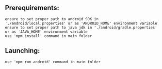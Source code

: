 ## Prerequirements:

    ensure to set proper path to android SDK in './android/local.properties' or as 'ANDROID_HOME' environment variable
    ensure to set proper path to java jdk in './android/gradle.properties' or as 'JAVA_HOME' environment variable
    use 'npm install' command in main folder

## Launching:
    use 'npm run android' command in main folder
